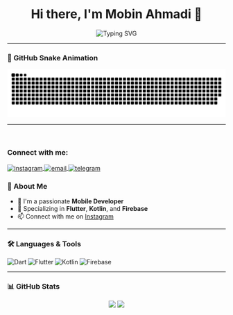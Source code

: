 <h1 align="center">Hi there, I'm Mobin Ahmadi 👋</h1>

<p align="center">
  <img src="https://readme-typing-svg.herokuapp.com?font=Fira+Code&size=22&pause=1000&center=true&vCenter=true&width=440&lines=Mobile+App+Developer;Flutter+%26+Kotlin+Enthusiast;Firebase+Lover" alt="Typing SVG" />
</p>

---

### 🐍 GitHub Snake Animation
<picture>
  <source media="(prefers-color-scheme: dark)" srcset="https://raw.githubusercontent.com/platane/platane/output/github-contribution-grid-snake-dark.svg">
  <source media="(prefers-color-scheme: dark)" srcset="https://raw.githubusercontent.com/platane/platane/output/github-contribution-grid-snake.svg"> 
  <img alt="github contribution grid snake animation" src="https://raw.githubusercontent.com/platane/platane/output/github-contribution-grid-snake.svg">
</picture>


---
<p align="left"> <a href="https://twitter.com/" target="blank"><img src="https://img.shields.io/twitter/follow/?logo=twitter&style=for-the-badge" alt="" /></a> </p>

<h3 align="left">Connect with me:</h3>
<p align="left">
  <a href="https://instagram.com/m_ahm1384" target="_blank">
    <img align="center" src="https://raw.githubusercontent.com/rahuldkjain/github-profile-readme-generator/master/src/images/icons/Social/instagram.svg" alt="instagram" height="30" width="40" />
  </a>
  <a href="mailto:mobin1384ahmadi1384@gmail.com" target="_blank"> 
    <img align="center" src="https://cdn-icons-png.flaticon.com/512/732/732200.png" alt="email" height="30" width="40" />
  </a>
  <a href="https://t.me/M_mobin11" target="_blank"> 
    <img align="center" src="https://cdn-icons-png.flaticon.com/512/2111/2111646.png" alt="telegram" height="30" width="40" />
  </a>
</p>

### 🚀 About Me

- 🎯 I'm a passionate **Mobile Developer**
- 💼 Specializing in **Flutter**, **Kotlin**, and **Firebase**
- 📫 Connect with me on [Instagram](https://instagram.com/m_ahm1384)

---

### 🛠️ Languages & Tools
<p align="left">
  <img src="https://cdn.jsdelivr.net/gh/devicons/devicon/icons/dart/dart-original.svg" width="40" height="40" alt="Dart"/>
  <img src="https://cdn.jsdelivr.net/gh/devicons/devicon/icons/flutter/flutter-original.svg" width="40" height="40" alt="Flutter"/>
  <img src="https://cdn.jsdelivr.net/gh/devicons/devicon/icons/kotlin/kotlin-original.svg" width="40" height="40" alt="Kotlin"/>
  <img src="https://cdn.jsdelivr.net/gh/devicons/devicon/icons/firebase/firebase-plain.svg" width="40" height="40" alt="Firebase"/>
</p>

---

### 📊 GitHub Stats

<p align="center">
  <img src="https://github-readme-stats.vercel.app/api?username=mobinaa6&show_icons=true&theme=radical" />
  <img src="https://github-readme-stats.vercel.app/api/top-langs/?username=mobinaa6&layout=compact&theme=radical" />
</p>
